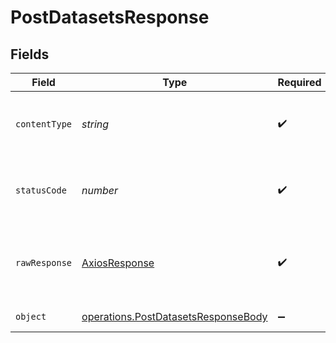 # PostDatasetsResponse


## Fields

| Field                                                                                      | Type                                                                                       | Required                                                                                   | Description                                                                                |
| ------------------------------------------------------------------------------------------ | ------------------------------------------------------------------------------------------ | ------------------------------------------------------------------------------------------ | ------------------------------------------------------------------------------------------ |
| `contentType`                                                                              | *string*                                                                                   | :heavy_check_mark:                                                                         | HTTP response content type for this operation                                              |
| `statusCode`                                                                               | *number*                                                                                   | :heavy_check_mark:                                                                         | HTTP response status code for this operation                                               |
| `rawResponse`                                                                              | [AxiosResponse](https://axios-http.com/docs/res_schema)                                    | :heavy_check_mark:                                                                         | Raw HTTP response; suitable for custom response parsing                                    |
| `object`                                                                                   | [operations.PostDatasetsResponseBody](../../models/operations/postdatasetsresponsebody.md) | :heavy_minus_sign:                                                                         | Successful creation                                                                        |